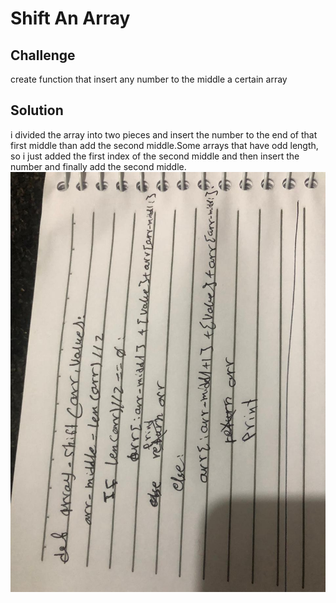 # Shift An Array


## Challenge
create function that insert any number to the middle a certain array

## Solution
i divided the array into two pieces and insert the number to the end of that first middle than add
the second middle.Some arrays that have odd length, so i just added the first index of the second middle and then insert the number and finally add the second middle. 
![White Board](./assets/image2.jpeg)
>>>>